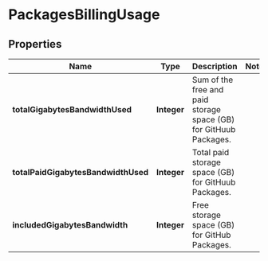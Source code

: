 

# PackagesBillingUsage


## Properties

| Name | Type | Description | Notes |
|------------ | ------------- | ------------- | -------------|
|**totalGigabytesBandwidthUsed** | **Integer** | Sum of the free and paid storage space (GB) for GitHuub Packages. |  |
|**totalPaidGigabytesBandwidthUsed** | **Integer** | Total paid storage space (GB) for GitHuub Packages. |  |
|**includedGigabytesBandwidth** | **Integer** | Free storage space (GB) for GitHub Packages. |  |



